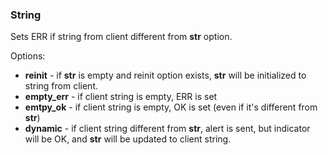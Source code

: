 ### String
Sets ERR if string from client different from **str** option.

Options:
- **reinit** - if **str** is empty and reinit option exists, **str** will be initialized to string from client.
- **empty_err** - if client string is empty, ERR is set
- **emtpy_ok** - if client string is empty, OK is set (even if it's different from **str**)
- **dynamic** - if client string different from **str**, alert is sent, but indicator will be OK, and **str** will be 
updated to client string.
